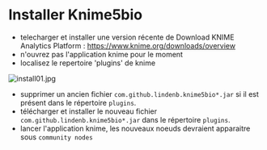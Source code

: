 # Installer Knime5bio

* telecharger et installer une version récente de Download KNIME Analytics Platform  : https://www.knime.org/downloads/overview 
* n'ouvrez pas l'application knime pour le moment
* localisez le repertoire 'plugins' de knime

![install01.jpg](xinstall01.jpg)

* supprimer un ancien fichier `com.github.lindenb.knime5bio*.jar` si il est présent dans le répertoire `plugins`.
* télécharger et installer le nouveau fichier  `com.github.lindenb.knime5bio*.jar` dans le répertoire `plugins`.
* lancer l'application knime, les nouveaux noeuds devraient apparaitre sous `community nodes`

